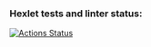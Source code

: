 ### Hexlet tests and linter status:
[![Actions Status](https://github.com/jhg913915/java-project-61/actions/workflows/hexlet-check.yml/badge.svg)](https://github.com/jhg913915/java-project-61/actions)